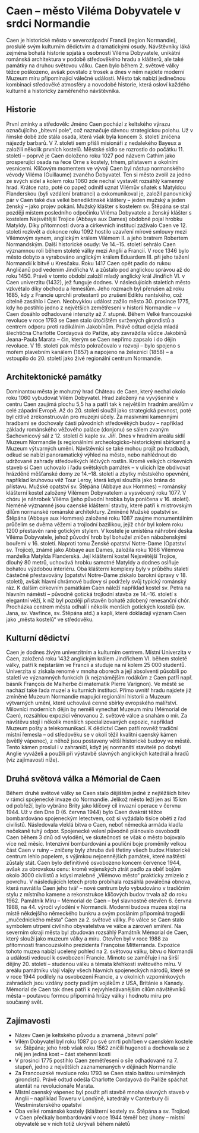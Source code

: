 # Caen – město Viléma Dobyvatele v srdci Normandie
Caen je historické město v severozápadní Francii (region Normandie), proslulé svým kulturním dědictvím a dramatickými osudy. Návštěvníky láká zejména bohatá historie spjatá s osobností Viléma Dobyvatele, unikátní románská architektura v podobě středověkého hradu a klášterů, ale také památky na druhou světovou válku. Caen bylo během 2. světové války těžce poškozeno, avšak povstalo z trosek a dnes v něm najdete moderní Muzeum míru připomínající válečné události. Město tak nabízí jedinečnou kombinaci středověké atmosféry a novodobé historie, která osloví každého kulturně a historicky zaměřeného návštěvníka.

## Historie
První zmínky a středověk: Jméno Caen pochází z keltského výrazu označujícího „bitevní pole“, což naznačuje dávnou strategickou polohu. Už v římské době zde stála osada, která však byla koncem 3. století zničena nájezdy barbarů.
V 7. století sem přišli misionáři z nedalekého Bayeux a založili několik prvních kostelů. Městské sídlo se rozrostlo do počátku 11. století – poprvé je Caen doloženo roku 1027 pod názvem Cathim jako prosperující osada na řece Orne s kostely, trhem, přístavem a okolními vesnicemi. Klíčovým momentem ve vývoji Caen byl nástup normanského vévody Viléma (Guillaume) zvaného Dobyvatel. Ten si město zvolil za jedno ze svých sídel a kolem roku 1060 zde nechal vystavět rozsáhlý kamenný hrad. Krátce nato, poté co papež odmítl uznat Vilémův sňatek s Matyldou Flanderskou (byli vzdálení bratranci) a exkomunikoval je, založil panovnický pár v Caen také dva velké benediktinské kláštery – jeden mužský a jeden ženský – jako projev pokání. Mužský klášter s kostelem sv. Štěpána se stal později místem posledního odpočinku Viléma Dobyvatele a ženský klášter s kostelem Nejsvětější Trojice (Abbaye aux Dames) obdobně pojal hrobku Matyldy.
Díky přítomnosti dvora a církevních institucí zažívalo Caen ve 12. století rozkvět a dokonce roku 1092 hostilo uzavření mírové smlouvy mezi Vilémovým synem, anglickým králem Vilémem II. a jeho bratrem Robertem Normandským. Další historické osudy: Ve 14.–15. století sehrálo Caen významnou roli během stoleté války mezi Anglií a Francií. V roce 1346 bylo město dobyto a vyrabováno anglickým králem Eduardem III. při jeho tažení Normandií k bitvě u Kresčaku.
Roku 1417 Caen opět padlo do rukou Angličanů pod vedením Jindřicha V. a zůstalo pod anglickou správou až do roku 1450. Právě v tomto období založil mladý anglický král Jindřich VI. v Caen univerzitu (1432), jež funguje dodnes.
V následujících staletích město vzkvétalo díky obchodu a řemeslům. Jeho rozmach byl přerušen až roku 1685, kdy z Francie uprchli protestanti po zrušení Ediktu nantského, což citelně zasáhlo i Caen. Neobvyklou událost zažilo město 30. prosince 1775, kdy ho postihlo jedno z největších zemětřesení v historii Normandie – v Caen dosáhlo odhadované intenzity až 7. stupně.
Během Velké francouzské revoluce v roce 1793 se Caen stalo útočištěm svržených girondistů a centrem odporu proti radikálním Jakobínům. Právě odtud odjela mladá šlechtična Charlotte Cordayová do Paříže, aby zavraždila vůdce Jakobínů Jeana-Paula Marata – čin, kterým se Caen nepřímo zapsalo i do dějin revoluce. V 19. století pak město pokračovalo v rozvoji – bylo spojeno s mořem plavebním kanálem (1857) a napojeno na železnici (1858) – a vstoupilo do 20. století jako živé regionální centrum Normandie.

## Architektonické památky
Dominantou města je mohutný hrad Château de Caen, který nechal okolo roku 1060 vybudovat Vilém Dobyvatel. Hrad založený na vyvýšenině v centru Caen zaujímá plochu 5,5 ha a patří tak k největším hradním areálům v celé západní Evropě. Až do 20. století sloužil jako strategická pevnost, poté byl citlivě zrekonstruován pro muzejní účely. Za masivními kamennými hradbami se dochovaly části původních středověkých budov – například základy románského věžového paláce (donjonu) se sálem zvaným Šachovnicový sál z 12. století či kaple sv. Jiří. Dnes v hradním areálu sídlí Muzeum Normandie (s regionálními archeologicko-historickými sbírkami) a Muzeum výtvarných umění.
Návštěvníci se také mohou projít po hradbách, odkud se nabízí panoramatický výhled na město, nebo nahlédnout do udržované zahrady středověkých léčivých rostlin. Kromě velkých církevních staveb si Caen uchovalo i řadu světských památek – v ulicích lze obdivovat hrázděné měšťanské domy ze 14.–18. století a zbytky městského opevnění, například kruhovou věž Tour Leroy, která kdysi sloužila jako brána do přístavu.
Mužské opatství sv. Štěpána (Abbaye aux Hommes) – románský klášterní kostel založený Vilémem Dobyvatelem a vysvěcený roku 1077. V chóru je náhrobek Viléma (jeho původní hrobka byla poničena v 16. století). Neméně významné jsou caenské klášterní stavby, které patří k mistrovským dílům normanské románské architektury. Zmíněné Mužské opatství sv. Štěpána (Abbaye aux Hommes) založené roku 1087 zaujme monumentálním průčelím se dvěma věžemi a trojlodní bazilikou, jejíž chór byl kolem roku 1200 přestavěn raně gotickým stylem. V kostele je umístěna náhrobní deska Viléma Dobyvatele, jehož původní hrob byl bohužel zničen náboženskými bouřemi v 16. století.
Naproti tomu Ženské opatství Notre-Dame (Opatství sv. Trojice), známé jako Abbaye aux Dames, založila roku 1066 Vilémova manželka Matylda Flanderská. Její klášterní kostel Nejsvětější Trojice, dlouhý 80 metrů, uchovává hrobku samotné Matyldy a dodnes oslňuje bohatou výzdobou interiéru.
Oba klášterní komplexy byly v průběhu staletí částečně přestavovány (opatství Notre-Dame získalo barokní úpravy v 18. století), avšak hlavní chrámové budovy si podržely svůj typický románský ráz. K dalším církevním památkám Caen náleží například kostel sv. Petra na hlavním náměstí – původně gotická trojlodní stavba ze 14.–16. století s elegantní věží, k níž byl později přistavěn bohatě zdobený renesanční chór.
Procházka centrem města odhalí i několik menších gotických kostelů (sv. Jana, sv. Vavřince, sv. Štěpána atd.) a kaplí, které dokládají význam Caen jako „města kostelů“ ve středověku.

## Kulturní dědictví
Caen je dodnes živým univerzitním a kulturním centrem. Místní Univerzita v Caen, založená roku 1432 anglickým králem Jindřichem VI. během stoleté války, patří k nejstarším ve Francii a studuje na ní kolem 25 000 studentů. Univerzita si získala renomé v mnoha oborech a její absolventi působili po staletí ve významných funkcích (k nejznámějším rodákům z Caen patří např. básník François de Malherbe či matematik Pierre Varignon). Ve městě se nachází také řada muzeí a kulturních institucí. Přímo uvnitř hradu najdete již zmíněné Muzeum Normandie mapující regionální historii a Muzeum výtvarných umění, které uchovává cenné sbírky evropského malířství. Milovníci moderních dějin by neměli vynechat Muzeum míru (Mémorial de Caen), rozsáhlou expozici věnovanou 2. světové válce a snahám o mír. Za návštěvu stojí i několik menších specializovaných expozic, například Muzeum pošty a telekomunikací.
K dědictví Caen patří rovněž tradiční místní řemesla – od středověku se v okolí těžil kvalitní caenský kámen (světlý vápenec), z něhož jsou postaveny větší historické budovy ve městě. Tento kámen proslul i v zahraničí, když jej normanští stavitelé po dobytí Anglie vyváželi a použili při výstavbě slavných anglických katedrál a hradů (viz zajímavosti níže).

## Druhá světová válka a Mémorial de Caen
Během druhé světové války se Caen stalo dějištěm jedné z nejtěžších bitev v rámci spojenecké invaze do Normandie. Jelikož město leží jen asi 15 km od pobřeží, bylo vybráno Brity jako klíčový cíl invazní operace v červnu 1944. Už v den Dne D (6. června 1944) bylo Caen dvakrát těžce bombardováno spojeneckým letectvem, což si vyžádalo tisíce obětí z řad civilistů.
Následovala vleklá bitva o Caen, neboť německá armáda kladla nečekaně tuhý odpor. Spojenecké velení původně plánovalo osvobodit Caen během 3 dnů od vylodění, ve skutečnosti se však o město bojovalo více než měsíc.
Intenzivní bombardování a pouliční boje proměnily velkou část Caen v ruiny – zničeny byly zhruba dvě třetiny všech budov.Historické centrum lehlo popelem, s výjimkou nejcennějších památek, které naštěstí zůstaly stát. Caen bylo definitivně osvobozeno koncem července 1944, avšak za obrovskou cenu: kromě vojenských ztrát padlo za oběť bojům okolo 3000 civilistů a kdysi malebné „Vilémovo město“ prakticky zmizelo z povrchu.
V následujících letech proto probíhala rozsáhlá poválečná obnova, která navrátila Caen jeho tvář – nové centrum bylo vybudováno v tradičním stylu z místního kamene a rekonstrukce klíčových budov trvala až do roku 1962.
Památník Míru – Mémorial de Caen – byl slavnostně otevřen 6. června 1988, na 44. výročí vylodění v Normandii. Moderní budova muzea stojí na místě někdejšího německého bunkru a svým posláním připomíná tragédii „mučednického města“ Caen za 2. světové války.
Po válce se Caen stalo symbolem utrpení civilního obyvatelstva ve válce a zároveň smíření. Na severním okraji města byl zbudován rozsáhlý Památník Mémorial de Caen, který slouží jako muzeum války a míru. Otevřen byl v roce 1988 za přítomnosti francouzského prezidenta Françoise Mitterranda. Expozice tohoto muzea nabízí ucelený pohled na 2. světovou válku, bitvu o Normandii a události vedoucí k osvobození Francie. Mimoto se zaměřuje i na širší dějiny 20. století – studenou válku a témata křehkosti světového míru.
V areálu památníku vlají vlajky všech hlavních spojeneckých národů, které se v roce 1944 podílely na osvobození Francie, a v okolních vzpomínkových zahradách jsou vzdány pocty padlým vojákům z USA, Británie a Kanady. Mémorial de Caen tak dnes patří k nejvyhledávanějším cílům návštěvníků města – poutavou formou připomíná hrůzy války i hodnotu míru pro současný svět.

## Zajímavosti
- Název Caen je keltského původu a znamená „bitevní pole“
- Vilém Dobyvatel byl roku 1087 po své smrti pohřben v caenském kostele sv. Štěpána; jeho hrob však roku 1562 zničili hugenoti a dochovala se z něj jen jediná kost – část stehenní kosti
- V prosinci 1775 postihlo Caen zemětřesení o síle odhadované na 7. stupeň, jedno z největších zaznamenaných v dějinách Normandie
- Za Francouzské revoluce roku 1793 se Caen stalo baštou umírněných girondistů. Právě odtud odešla Charlotte Cordayová do Paříže spáchat atentát na revolucionáře Marata.
- Místní caenský vápenec byl použit při stavbě mnoha slavných staveb v Anglii – například Toweru v Londýně, katedrály v Canterbury či Westminsterského opatství
- Oba velké románské kostely (klášterní kostely sv. Štěpána a sv. Trojice) v Caen přečkaly bombardování v roce 1944 téměř bez úhony – místní obyvatelé se v nich totiž ukrývali během náletů
